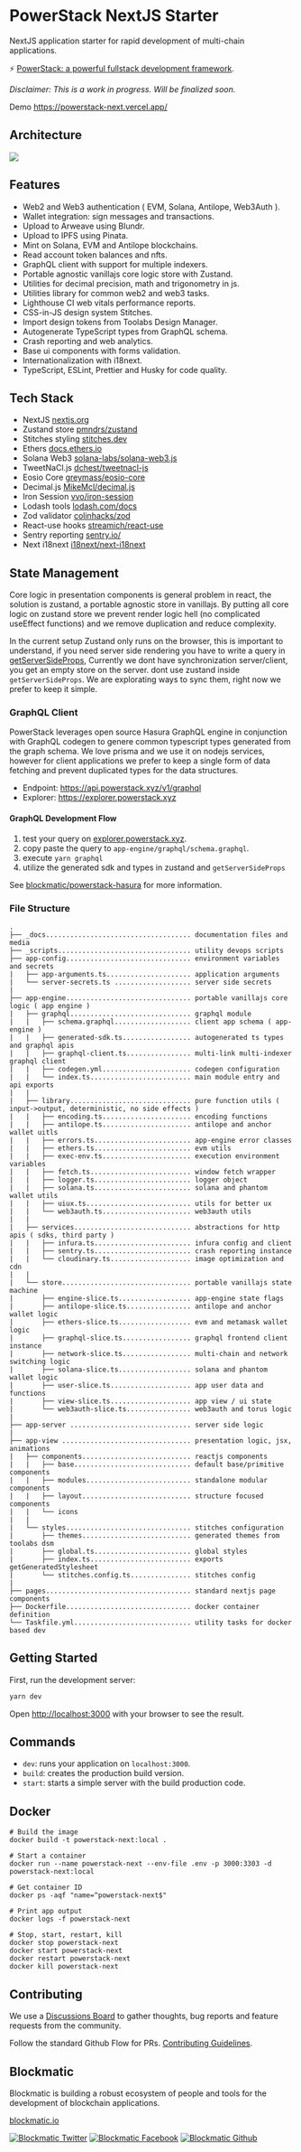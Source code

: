 # PowerStack NextJS Starter

NextJS application starter for rapid development of multi-chain applications.

⚡️ [PowerStack: a powerful fullstack development framework](https://powerstack.xyz).

_Disclaimer: This is a work in progress. Will be finalized soon._

Demo https://powerstack-next.vercel.app/

## Architecture

![](./_docs/mvvm-architecture.png)

## Features

- Web2 and Web3 authentication ( EVM, Solana, Antilope, Web3Auth ).
- Wallet integration: sign messages and transactions.
- Upload to Arweave using Blundr.
- Upload to IPFS using Pinata.
- Mint on Solana, EVM and Antilope blockchains.
- Read account token balances and nfts.
- GraphQL client with support for multiple indexers.
- Portable agnostic vanillajs core logic store with Zustand.
- Utilities for decimal precision, math and trigonometry in js.
- Utilities library for common web2 and web3 tasks.
- Lighthouse CI web vitals performance reports.
- CSS-in-JS design system Stitches.
- Import design tokens from Toolabs Design Manager.
- Autogenerate TypeScript types from GraphQL schema.
- Crash reporting and web analytics.
- Base ui components with forms validation.
- Internationalization with i18next.
- TypeScript, ESLint, Prettier and Husky for code quality.

## Tech Stack

- NextJS [nextjs.org](https://nextjs.org)
- Zustand store [pmndrs/zustand](https://github.com/pmndrs/zustand)
- Stitches styling [stitches.dev](https://stitches.dev)
- Ethers [docs.ethers.io](https://docs.ethers.io/v5)
- Solana Web3 [solana-labs/solana-web3.js](https://github.com/solana-labs/solana-web3.js)
- TweetNaCl.js [dchest/tweetnacl-js](https://github.com/dchest/tweetnacl-js)
- Eosio Core [greymass/eosio-core](https://github.com/greymass/eosio-core)
- Decimal.js [MikeMcl/decimal.js](https://github.com/MikeMcl/decimal.js)
- Iron Session [vvo/iron-session](https://github.com/vvo/iron-session)
- Lodash tools [lodash.com/docs](https://lodash.com/docs)
- Zod validator [colinhacks/zod](https://github.com/colinhacks/zod)
- React-use hooks [streamich/react-use](https://github.com/streamich/react-use)
- Sentry reporting [sentry.io/](https://sentry.io/)
- Next i18next [i18next/next-i18next](https://github.com/i18next/next-i18next)

## State Management

Core logic in presentation components is general problem in react, the solution is zustand, a portable agnostic store in vanillajs.
By putting all core logic on zustand store we prevent render logic hell (no complicated useEffect functions) and we remove duplication and reduce complexity.

In the current setup Zustand only runs on the browser, this is important to understand, if you need server side rendering you have to write a query in [getServerSideProps](https://nextjs.org/docs/basic-features/data-fetching/get-server-side-props), Currently we dont have synchronization server/client, you get an empty store on the server. dont use zustand inside `getServerSideProps`. We are explorating ways to sync them, right now we prefer to keep it simple.

### GraphQL Client

PowerStack leverages open source Hasura GraphQL engine in conjunction with GraphQL codegen to genere common typescript types generated from the graph schema. We love prisma and we use it on nodejs services, however for client applications we prefer to keep a single form of data fetching and prevent duplicated types for the data structures.

- Endpoint: https://api.powerstack.xyz/v1/graphql
- Explorer: https://explorer.powerstack.xyz

#### GraphQL Development Flow

1. test your query on [explorer.powerstack.xyz](https://explorer.powerstack.xyz).
2. copy paste the query to `app-engine/graphql/schema.graphql`.
3. execute `yarn graphql`
4. utilize the generated sdk and types in zustand and `getServerSideProps`

See [blockmatic/powerstack-hasura](https://github.com/blockmatic/powerstack-hasura) for more information.

### File Structure

```
.
├── _docs.................................... documentation files and media
├── _scripts................................. utility devops scripts
├── app-config............................... environment variables and secrets
|   ├── app-arguments.ts..................... application arguments
|   └── server-secrets.ts ................... server side secrets
|
├── app-engine............................... portable vanillajs core logic ( app engine )
|   ├── graphql.............................. graphql module
|   |   ├── schema.graphql................... client app schema ( app-engine )
|   |   ├── generated-sdk.ts................. autogenerated ts types and graphql apis
|   |   ├── graphql-client.ts................ multi-link multi-indexer graphql client
|   |   ├── codegen.yml...................... codegen configuration
|   |   └── index.ts......................... main module entry and api exports
|   |
|   ├── library.............................. pure function utils ( input->output, deterministic, no side effects )
|   |   ├── encoding.ts...................... encoding functions
|   |   ├── antilope.ts...................... antilope and anchor wallet uitls
|   |   ├── errors.ts........................ app-engine error classes
|   |   ├── ethers.ts........................ evm utils
|   |   ├── exec-env.ts...................... execution environment variables
|   |   ├── fetch.ts......................... window fetch wrapper
|   |   ├── logger.ts........................ logger object
|   |   ├── solana.ts........................ solana and phantom wallet utils
|   |   ├── uiux.ts.......................... utils for better ux
|   |   └── web3auth.ts...................... web3auth utils
|   |
|   ├── services............................. abstractions for http apis ( sdks, third party )
|   |   ├── infura.ts........................ infura config and client
|   |   ├── sentry.ts........................ crash reporting instance
|   |   └── cloudinary.ts.................... image optimization and cdn
|   |
|   └── store................................ portable vanillajs state machine
|       ├── engine-slice.ts.................. app-engine state flags
|       ├── antilope-slice.ts................ antilope and anchor wallet logic
|       ├── ethers-slice.ts.................. evm and metamask wallet logic
|       ├── graphql-slice.ts................. graphql frontend client instance
|       ├── network-slice.ts................. multi-chain and network switching logic
|       ├── solana-slice.ts.................. solana and phantom wallet logic
|       ├── user-slice.ts.................... app user data and functions
|       ├── view-slice.ts.................... app view / ui state
|       └── web3auth-slice.ts................ web3auth and torus logic
|
├── app-server .............................. server side logic
|
├── app-view ................................ presentation logic, jsx, animations
|   ├── components........................... reactjs components
|   |   ├── base............................. default base/primitive components
|   |   ├── modules.......................... standalone modular components
|   |   ├── layout........................... structure focused components
|   |   └── icons
|   |
|   └── styles............................... stitches configuration
|       ├── themes........................... generated themes from toolabs dsm
|       ├── global.ts........................ global styles
|       ├── index.ts......................... exports getGeneratedStylesheet
|       └── stitches.config.ts............... stitches config
|
├── pages.................................... standard nextjs page components
├── Dockerfile............................... docker container definition
└── Taskfile.yml............................. utility tasks for docker based dev
```

## Getting Started

First, run the development server:

```bash
yarn dev
```

Open [http://localhost:3000](http://localhost:3000) with your browser to see the result.

## Commands

- `dev`: runs your application on `localhost:3000`.
- `build`: creates the production build version.
- `start`: starts a simple server with the build production code.

## Docker

```
# Build the image
docker build -t powerstack-next:local .

# Start a container
docker run --name powerstack-next --env-file .env -p 3000:3303 -d powerstack-next:local

# Get container ID
docker ps -aqf "name=^powerstack-next$"

# Print app output
docker logs -f powerstack-next

# Stop, start, restart, kill
docker stop powerstack-next
docker start powerstack-next
docker restart powerstack-next
docker kill powerstack-next
```

## Contributing

We use a [Discussions Board](https://github.com/blockmatic/powerstack-docs/discussions/1) to gather thoughts, bug reports and feature requests from the community.

Follow the standard Github Flow for PRs. [Contributing Guidelines](https://docs.powerstack.xyz/powerstack/other-resources/contributing-guidelines).

## Blockmatic

Blockmatic is building a robust ecosystem of people and tools for the development of blockchain applications.

[blockmatic.io](https://blockmatic.io)

<!-- Please don't remove this: Grab your social icons from https://github.com/carlsednaoui/gitsocial -->

<!-- display the social media buttons in your README -->

[![Blockmatic Twitter][1.1]][1]
[![Blockmatic Facebook][2.1]][2]
[![Blockmatic Github][3.1]][3]

<!-- links to social media icons -->
<!-- no need to change these -->

<!-- icons with padding -->

[1.1]: http://i.imgur.com/tXSoThF.png 'twitter icon with padding'
[2.1]: http://i.imgur.com/P3YfQoD.png 'facebook icon with padding'
[3.1]: http://i.imgur.com/0o48UoR.png 'github icon with padding'

<!-- icons without padding -->

[1.2]: http://i.imgur.com/wWzX9uB.png 'twitter icon without padding'
[2.2]: http://i.imgur.com/fep1WsG.png 'facebook icon without padding'
[3.2]: http://i.imgur.com/9I6NRUm.png 'github icon without padding'

<!-- links to your social media accounts -->
<!-- update these accordingly -->

[1]: http://www.twitter.com/blockmatic_io
[2]: http://fb.me/blockmatic.io
[3]: http://www.github.com/blockmatic

<!-- Please don't remove this: Grab your social icons from https://github.com/carlsednaoui/gitsocial -->
